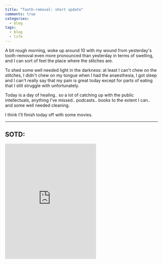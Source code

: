 ```yaml
---
title: "Tooth-removal: short update"
comments: true
categories:
  - blog
tags:
  - blog
  - life
---
```

A bit rough morning, woke up around 10 with my wound from yesterday's tooth-removal even more pronounced than yesterday in terms of swelling, and I can sort of feel the place where the stitches are. 

To shed some well needed light in the darkness: at least I can't chew on the stitches, I didn't chew on my tongue when I had the anaesthesia, I got sleep and I can't really say that my pain is great today except for parts of eating that I still struggle with unfortunately. 

Today is a day of healing.. so a lot of catching up with the public intellectuals, anything I've missed.. podcasts.. books to the extent I can.. and some well needed cleaning. 

I think I'll finish today off with some movies. 

---

## SOTD:
<iframe src="https://open.spotify.com/embed?uri=spotify:track:5EjMYsQL7jkdgbRoGheDVg" width="300" height="380" frameborder="0" allowtransparency="true" allow="encrypted-media"></iframe>